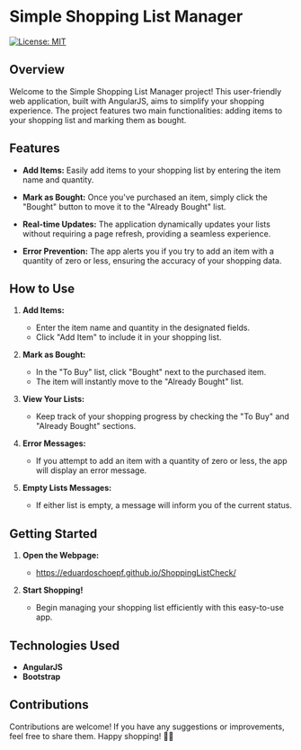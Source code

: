 # Simple Shopping List Manager  

[![License: MIT](https://img.shields.io/badge/License-MIT-yellow.svg)](https://opensource.org/licenses/MIT)

## Overview

Welcome to the Simple Shopping List Manager project! This user-friendly web application, built with AngularJS, aims to simplify your shopping experience. The project features two main functionalities: adding items to your shopping list and marking them as bought.

## Features

- **Add Items:** Easily add items to your shopping list by entering the item name and quantity.
  
- **Mark as Bought:** Once you've purchased an item, simply click the "Bought" button to move it to the "Already Bought" list.

- **Real-time Updates:** The application dynamically updates your lists without requiring a page refresh, providing a seamless experience.

- **Error Prevention:** The app alerts you if you try to add an item with a quantity of zero or less, ensuring the accuracy of your shopping data.

## How to Use

1. **Add Items:**
   - Enter the item name and quantity in the designated fields.
   - Click "Add Item" to include it in your shopping list.

2. **Mark as Bought:**
   - In the "To Buy" list, click "Bought" next to the purchased item.
   - The item will instantly move to the "Already Bought" list.

3. **View Your Lists:**
   - Keep track of your shopping progress by checking the "To Buy" and "Already Bought" sections.

4. **Error Messages:**
   - If you attempt to add an item with a quantity of zero or less, the app will display an error message.

5. **Empty Lists Messages:**
   - If either list is empty, a message will inform you of the current status.

## Getting Started

1. **Open the Webpage:**
   - https://eduardoschoepf.github.io/ShoppingListCheck/

2. **Start Shopping!**
   - Begin managing your shopping list efficiently with this easy-to-use app.

## Technologies Used

- **AngularJS**
- **Bootstrap** 

## Contributions

Contributions are welcome! If you have any suggestions or improvements, feel free to share them. Happy shopping! 🛒🎉

